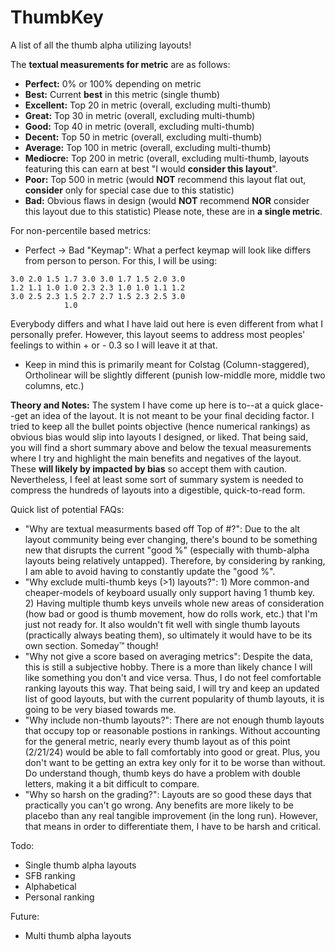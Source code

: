 # ThumbKey
A list of all the thumb alpha utilizing layouts!

The **textual measurements for metric** are as follows:
- **Perfect:** 0% or 100% depending on metric
- **Best:** Current **best** in this metric (single thumb)
- **Excellent:** Top 20 in metric (overall, excluding multi-thumb)
- **Great:** Top 30 in metric (overall, excluding multi-thumb)
- **Good:** Top 40 in metric (overall, excluding multi-thumb)
- **Decent:** Top 50 in metric (overall, excluding multi-thumb)
- **Average:** Top 100 in metric (overall, excluding multi-thumb)
- **Mediocre:** Top 200 in metric (overall, excluding multi-thumb, layouts featuring this can earn at best "I would **consider this layout**".
- **Poor:** Top 500 in metric (would **NOT** recommend this layout flat out, **consider** only for special case due to this statistic)
- **Bad:** Obvious flaws in design (would **NOT** recommend **NOR** consider this layout due to this statistic)
Please note, these are in **a single metric**.

For non-percentile based metrics:
- Perfect -> Bad "Keymap": What a perfect keymap will look like differs from person to person. For this, I will be using:
```
3.0 2.0 1.5 1.7 3.0 3.0 1.7 1.5 2.0 3.0
1.2 1.1 1.0 1.0 2.3 2.3 1.0 1.0 1.1 1.2
3.0 2.5 2.3 1.5 2.7 2.7 1.5 2.3 2.5 3.0
            1.0
```
Everybody differs and what I have laid out here is even different from what I personally prefer. However, this layout seems to address most peoples' feelings to within + or - 0.3 so I will leave it at that.
- Keep in mind this is primarily meant for Colstag (Column-staggered), Ortholinear will be slightly different (punish low-middle more, middle two columns, etc.)

**Theory and Notes:**
The system I have come up here is to--at a quick glace--get an idea of the layout. It is not meant to be your final deciding factor. I tried to keep all the bullet points objective (hence numerical rankings) as obvious bias would slip into layouts I designed, or liked. That being said, you will find a short summary above and below the texual measurements where I try and highlight the main benefits and negatives of the layout. These **will likely by impacted by bias** so accept them with caution. Nevertheless, I feel at least some sort of summary system is needed to compress the hundreds of layouts into a digestible, quick-to-read form.

Quick list of potential FAQs:
- "Why are textual measurments based off Top of #?": Due to the alt layout community being ever changing, there's bound to be something new that disrupts the current "good %" (especially with thumb-alpha layouts being relatively untapped). Therefore, by considering by ranking, I am able to avoid having to constantly update the "good %".
- "Why exclude multi-thumb keys (>1) layouts?": 1) More common-and cheaper-models of keyboard usually only support having 1 thumb key. 2) Having multiple thumb keys unveils whole new areas of consideration (how bad or good is thumb movement, how do rolls work, etc.) that I'm just not ready for. It also wouldn't fit well with single thumb layouts (practically always beating them), so ultimately it would have to be its own section. Someday:tm: though!
- "Why not give a score based on averaging metrics": Despite the data, this is still a subjective hobby. There is a more than likely chance I will like something you don't and vice versa. Thus, I do not feel comfortable ranking layouts this way. That being said, I will try and keep an updated list of good layouts, but with the current popularity of thumb layouts, it is going to be very biased towards me.
- "Why include non-thumb layouts?": There are not enough thumb layouts that occupy top or reasonable postions in rankings. Without accounting for the general metric, nearly every thumb layout as of this point (2/21/24) would be able to fall comfortably into good or great. Plus, you don't want to be getting an extra key only for it to be worse than without.
Do understand though, thumb keys do have a problem with double letters, making it a bit difficult to compare.
- "Why so harsh on the grading?": Layouts are so good these days that practically you can't go wrong. Any benefits are more likely to be placebo than any real tangible improvement (in the long run). However, that means in order to differentiate them, I have to be harsh and critical.
  
Todo:
- Single thumb alpha layouts
- SFB ranking
- Alphabetical
- Personal ranking

Future:
- Multi thumb alpha layouts
